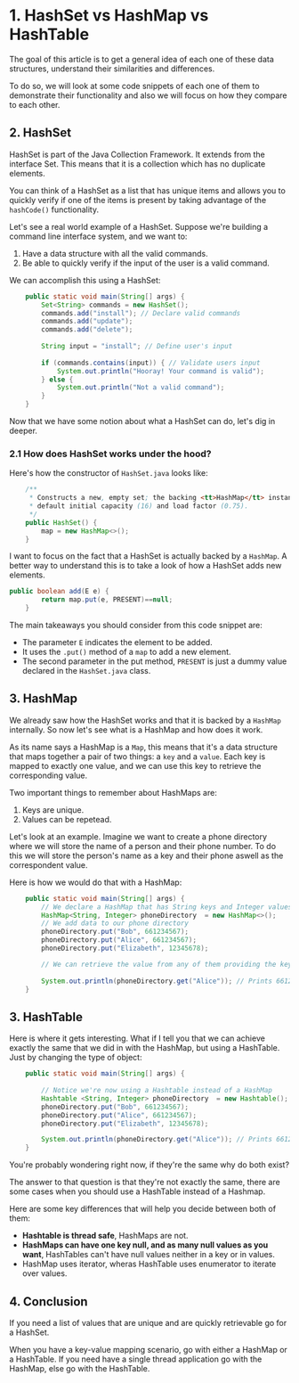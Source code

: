 # 1. HashSet vs HashMap vs HashTable
The goal of this article is to get a general idea of each one of these data structures, understand their similarities and differences.

To do so, we will look at some code snippets of each one of them to demonstrate their functionality and also we will focus on how they compare to each other.

## 2. HashSet
HashSet is part of the Java Collection Framework. It extends from the interface Set. This means that it is a collection which has no duplicate elements.

You can think of a HashSet as a list that has unique items and allows you to quickly verify if one of the items is present by taking advantage of the `hashCode()` functionality.

Let's see a real world example of a HashSet. Suppose we're building a command line interface system, and we want to:

1. Have a data structure with all the valid commands.
2. Be able to quickly verify if the input of the user is a valid command.

We can accomplish this using a HashSet:
```java
    public static void main(String[] args) {
        Set<String> commands = new HashSet();
        commands.add("install"); // Declare valid commands
        commands.add("update");
        commands.add("delete");
        
        String input = "install"; // Define user's input
        
        if (commands.contains(input)) { // Validate users input
            System.out.println("Hooray! Your command is valid");
        } else {
            System.out.println("Not a valid command");
        }
    }
```

Now that we have some notion about what a HashSet can do, let's dig in deeper.

### 2.1 **How does HashSet works under the hood?**

Here's how the constructor of `HashSet.java` looks like:
```java
    /**
     * Constructs a new, empty set; the backing <tt>HashMap</tt> instance has
     * default initial capacity (16) and load factor (0.75).
     */
    public HashSet() {
        map = new HashMap<>();
    }
```
I want to focus on the fact that a HashSet is actually backed by a `HashMap`. A better way to understand this is to take a look of how a HashSet adds new elements.
```java
public boolean add(E e) {
        return map.put(e, PRESENT)==null;
    }	
```
The main takeaways you should consider from this code snippet are:
- The parameter `E` indicates the element to be added.
- It uses the `.put()` method of a `map` to add a new element.
- The second parameter in the put method, `PRESENT` is just a dummy value declared in the `HashSet.java` class.

## 3. HashMap
We already saw how the HashSet works and that it is backed by a `HashMap` internally. So now let's see what is a HashMap and how does it work.

As its name says a HashMap is a `Map`, this means that it's a data structure that maps together a pair of two things: a `key` and a `value`. Each key is mapped to exactly one value, and we can use this key to retrieve the corresponding value.

Two important things to remember about HashMaps are:

1. Keys are unique.
2. Values can be repetead.

Let's look at an example. Imagine we want to create a phone directory where we will store the name of a person and their phone number. To do this we will store the person's name as a key and their phone aswell as the correspondent value.

Here is how we would do that with a HashMap:
```java
    public static void main(String[] args) {
        // We declare a HashMap that has String keys and Integer values
        HashMap<String, Integer> phoneDirectory  = new HashMap<>();
        // We add data to our phone directory
        phoneDirectory.put("Bob", 661234567);
        phoneDirectory.put("Alice", 661234567);
        phoneDirectory.put("Elizabeth", 12345678);

        // We can retrieve the value from any of them providing the key
        
        System.out.println(phoneDirectory.get("Alice")); // Prints 661234567
    }
```


## 3. HashTable
Here is where it gets interesting. What if I tell you that we can achieve exactly the same that we did in with the HashMap, but using a HashTable. Just by changing the type of object:
```java
    public static void main(String[] args) {
        
        // Notice we're now using a Hashtable instead of a HashMap
        Hashtable <String, Integer> phoneDirectory  = new Hashtable();
        phoneDirectory.put("Bob", 661234567);
        phoneDirectory.put("Alice", 661234567);
        phoneDirectory.put("Elizabeth", 12345678);

        System.out.println(phoneDirectory.get("Alice")); // Prints 661234567
    }
```
You're probably wondering right now, if they're the same why do both exist?

The answer to that question is that they're not exactly the same, there are some cases when you should use a HashTable instead of a Hashmap.

Here are some key differences that will help you decide between both of them:
- **Hashtable is thread safe**, HashMaps are not.
- **HashMaps can have one key null, and as many null values as you want**, HashTables can't have null values neither in a key or in values.
- HashMap uses iterator, wheras HashTable uses enumerator to iterate over values.


## 4. Conclusion
If you need a list of values that are unique and are quickly retrievable go for a HashSet.

When you have a key-value mapping scenario, go with either a HashMap or a HashTable. If you need have a single thread application go with the HashMap, else go with the HashTable.
